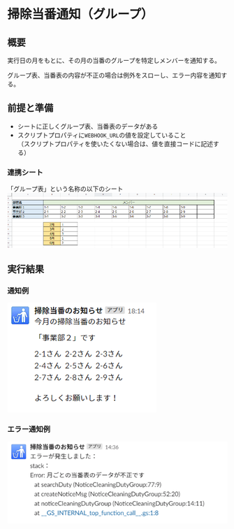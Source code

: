 # 掃除当番通知（グループ）

## 概要
実行日の月をもとに、その月の当番のグループを特定しメンバーを通知する。  

グループ表、当番表の内容が不正の場合は例外をスローし、エラー内容を通知する。

## 前提と準備
- シートに正しくグループ表、当番表のデータがある
- スクリプトプロパティに`WEBHOOK_URL`の値を設定していること  
  （スクリプトプロパティを使いたくない場合は、値を直接コードに記述する）

### 連携シート
「グループ表」という名称の以下のシート  
<img src="./group.png">

## 実行結果
### 通知例
<img src="./result.png">

### エラー通知例
<img src="./error.png">